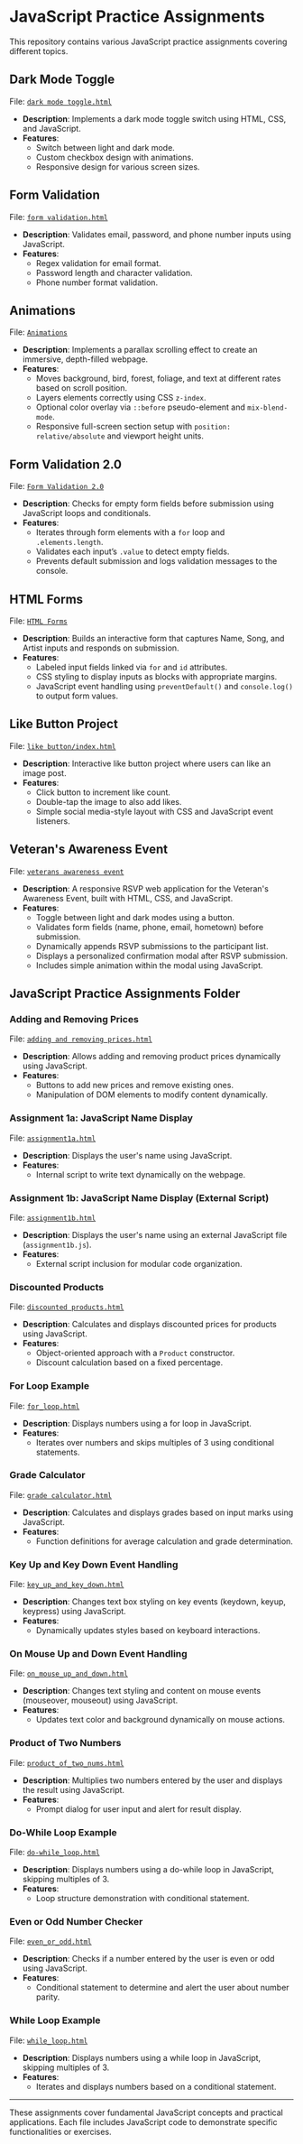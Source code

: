 # JavaScript Practice Assignments

This repository contains various JavaScript practice assignments covering different topics.

## Dark Mode Toggle

File: [`dark mode toggle.html`](https://krrish-kohli.github.io/Javascript/Dark%20Mode%20Toggle.html)

- **Description**: Implements a dark mode toggle switch using HTML, CSS, and JavaScript.
- **Features**:
  - Switch between light and dark mode.
  - Custom checkbox design with animations.
  - Responsive design for various screen sizes.

## Form Validation

File: [`form validation.html`](https://krrish-kohli.github.io/Javascript/Form%20Validation)

- **Description**: Validates email, password, and phone number inputs using JavaScript.
- **Features**:
  - Regex validation for email format.
  - Password length and character validation.
  - Phone number format validation.

## Animations

File: [`Animations`](https://krrish-kohli.github.io/Javascript/Animations/)

- **Description**: Implements a parallax scrolling effect to create an immersive, depth-filled webpage.
- **Features**:
  - Moves background, bird, forest, foliage, and text at different rates based on scroll position.
  - Layers elements correctly using CSS `z-index`.
  - Optional color overlay via `::before` pseudo-element and `mix-blend-mode`.
  - Responsive full-screen section setup with `position: relative/absolute` and viewport height units.

## Form Validation 2.0

File: [`Form Validation 2.0`](https://krrish-kohli.github.io/Javascript/Form%20Validation%202.0/)

- **Description**: Checks for empty form fields before submission using JavaScript loops and conditionals.
- **Features**:
  - Iterates through form elements with a `for` loop and `.elements.length`.
  - Validates each input’s `.value` to detect empty fields.
  - Prevents default submission and logs validation messages to the console.

## HTML Forms

File: [`HTML Forms`](https://krrish-kohli.github.io/Javascript/HTML%20Forms/)

- **Description**: Builds an interactive form that captures Name, Song, and Artist inputs and responds on submission.
- **Features**:
  - Labeled input fields linked via `for` and `id` attributes.
  - CSS styling to display inputs as blocks with appropriate margins.
  - JavaScript event handling using `preventDefault()` and `console.log()` to output form values.

## Like Button Project  

File: [`like button/index.html`](https://krrish-kohli.github.io/Javascript/Like%20Button/)

- **Description**: Interactive like button project where users can like an image post.
- **Features**:
  - Click button to increment like count.
  - Double-tap the image to also add likes.
  - Simple social media-style layout with CSS and JavaScript event listeners.

## Veteran's Awareness Event

File: [`veterans awareness event`](https://krrish-kohli.github.io/Javascript/Veterans%20Awareness%20Event/)

- **Description**: A responsive RSVP web application for the Veteran's Awareness Event, built with HTML, CSS, and JavaScript.
- **Features**:
  - Toggle between light and dark modes using a button.
  - Validates form fields (name, phone, email, hometown) before submission.
  - Dynamically appends RSVP submissions to the participant list.
  - Displays a personalized confirmation modal after RSVP submission.
  - Includes simple animation within the modal using JavaScript.

## JavaScript Practice Assignments Folder

### Adding and Removing Prices

File: [`adding and removing prices.html`](https://krrish-kohli.github.io/Javascript/JS%20Practice%20Assignments/Adding%20and%20Removing%20Prices.html)

- **Description**: Allows adding and removing product prices dynamically using JavaScript.
- **Features**:
  - Buttons to add new prices and remove existing ones.
  - Manipulation of DOM elements to modify content dynamically.

### Assignment 1a: JavaScript Name Display

File: [`assignment1a.html`](https://krrish-kohli.github.io/Javascript/JS%20Practice%20Assignments/Assignment%201a.html)

- **Description**: Displays the user's name using JavaScript.
- **Features**:
  - Internal script to write text dynamically on the webpage.

### Assignment 1b: JavaScript Name Display (External Script)

File: [`assignment1b.html`](https://krrish-kohli.github.io/Javascript/JS%20Practice%20Assignments/Assignment%201b.html)

- **Description**: Displays the user's name using an external JavaScript file (`assignment1b.js`).
- **Features**:
  - External script inclusion for modular code organization.

### Discounted Products

File: [`discounted products.html`](https://krrish-kohli.github.io/Javascript/JS%20Practice%20Assignments/Discounted%20Products.html)
- **Description**: Calculates and displays discounted prices for products using JavaScript.
- **Features**:
  - Object-oriented approach with a `Product` constructor.
  - Discount calculation based on a fixed percentage.

### For Loop Example

File: [`for_loop.html`](https://krrish-kohli.github.io/Javascript/JS%20Practice%20Assignments/For_loop.html)

- **Description**: Displays numbers using a for loop in JavaScript.
- **Features**:
  - Iterates over numbers and skips multiples of 3 using conditional statements.

### Grade Calculator

File: [`grade calculator.html`](https://krrish-kohli.github.io/Javascript/JS%20Practice%20Assignments/Grade%20Calculator.html)

- **Description**: Calculates and displays grades based on input marks using JavaScript.
- **Features**:
  - Function definitions for average calculation and grade determination.

### Key Up and Key Down Event Handling

File: [`key_up_and_key_down.html`](https://krrish-kohli.github.io/Javascript/JS%20Practice%20Assignments/Key_up_and_key_down.html)

- **Description**: Changes text box styling on key events (keydown, keyup, keypress) using JavaScript.
- **Features**:
  - Dynamically updates styles based on keyboard interactions.

### On Mouse Up and Down Event Handling

File: [`on_mouse_up_and_down.html`](https://krrish-kohli.github.io/Javascript/JS%20Practice%20Assignments/Onmouse_Up_and_Down.html)

- **Description**: Changes text styling and content on mouse events (mouseover, mouseout) using JavaScript.
- **Features**:
  - Updates text color and background dynamically on mouse actions.

### Product of Two Numbers

File: [`product_of_two_nums.html`](https://krrish-kohli.github.io/Javascript/JS%20Practice%20Assignments/Product_of_two_nums.html)

- **Description**: Multiplies two numbers entered by the user and displays the result using JavaScript.
- **Features**:
  - Prompt dialog for user input and alert for result display.

### Do-While Loop Example

File: [`do-while_loop.html`](https://krrish-kohli.github.io/Javascript/JS%20Practice%20Assignments/do-while_loop.html)

- **Description**: Displays numbers using a do-while loop in JavaScript, skipping multiples of 3.
- **Features**:
  - Loop structure demonstration with conditional statement.

### Even or Odd Number Checker

File: [`even_or_odd.html`](https://krrish-kohli.github.io/Javascript/JS%20Practice%20Assignments/even_or_odd.html)

- **Description**: Checks if a number entered by the user is even or odd using JavaScript.
- **Features**:
  - Conditional statement to determine and alert the user about number parity.

### While Loop Example

File: [`while_loop.html`](https://krrish-kohli.github.io/Javascript/JS%20Practice%20Assignments/while_loop.html)

- **Description**: Displays numbers using a while loop in JavaScript, skipping multiples of 3.
- **Features**:
  - Iterates and displays numbers based on a conditional statement.

---

These assignments cover fundamental JavaScript concepts and practical applications. Each file includes JavaScript code to demonstrate specific functionalities or exercises.
